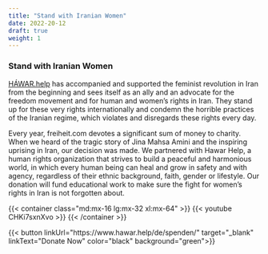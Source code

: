 ```yaml
---
title: "Stand with Iranian Women"
date: 2022-20-12
draft: true
weight: 1
---
```

### Stand with Iranian Women

[HÁWAR.help](https://www.hawar.help/de/spenden/) has accompanied and supported the feminist revolution in Iran from the beginning and sees itself as an ally and an advocate for the freedom movement and for human and women’s rights in Iran. They stand up for these very rights internationally and condemn the horrible practices of the Iranian regime, which violates and disregards these rights every day.

Every year, freiheit.com devotes a significant sum of money to charity. When we heard of the tragic story of Jina Mahsa Amini and the inspiring uprising in Iran, our decision was made. We partnered with Hawar Help, a human rights organization that strives to build a peaceful and harmonious world, in which every human being can heal and grow in safety and with agency, regardless of their ethnic background, faith, gender or lifestyle. Our donation will fund educational work to make sure the fight for women’s rights in Iran is not forgotten about.

{{< container class="md:mx-16 lg:mx-32 xl:mx-64" >}}
    {{< youtube CHKi7sxnXvo >}}
{{< /container >}}

<div class="flex w-full justify-center mt-16 mb-32">
{{< button linkUrl="https://www.hawar.help/de/spenden/" target="_blank" linkText="Donate Now" color="black" background="green">}}
</div>
